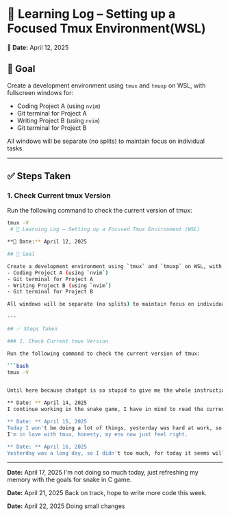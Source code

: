 # 🧠 Learning Log – Setting up a Focused Tmux Environment(WSL)

**📅 Date:** April 12, 2025

## 🎯 Goal

Create a development environment using `tmux` and `tmuxp` on WSL, with fullscreen windows for:
- Coding Project A (using `nvim`)
- Git terminal for Project A
- Writing Project B (using `nvim`)
- Git terminal for Project B

All windows will be separate (no splits) to maintain focus on individual tasks.

---

## ✅ Steps Taken

### 1. Check Current tmux Version

Run the following command to check the current version of tmux:

```bash
tmux -V
 # 🧠 Learning Log – Setting up a Focused Tmux Environment (WSL)

**📅 Date:** April 12, 2025

## 🎯 Goal

Create a development environment using `tmux` and `tmuxp` on WSL, with fullscreen windows for:
- Coding Project A (using `nvim`)
- Git terminal for Project A
- Writing Project B (using `nvim`)
- Git terminal for Project B

All windows will be separate (no splits) to maintain focus on individual tasks.

---

## ✅ Steps Taken

### 1. Check Current tmux Version

Run the following command to check the current version of tmux:

```bash
tmux -V


Until here because chatgpt is so stupid to give me the whole instructions in md

** Date: ** April 14, 2025
I continue working in the snake game, I have in mind to read the current book also, let's see if I can achieve that goal for today.

** Date: ** April 15, 2025
Today I won't be doing a lot of things, yesterday was hard at work, so I need to rest and prepare myself for today.
I'm in love with tmux, honesty, my env now just feel right.

** Date: ** April 16, 2025
Yesterday was a long day, so I didn't too much, for today it seems will be the same, but I'll try to continue with snake game.

```
---

**Date:** April 17, 2025
I'm not doing so much today, just refreshing my memory with the goals for snake in C game.

**Date:** April 21, 2025
Back on track, hope to write more code this week.

**Date:** April 22, 2025
Doing small changes
